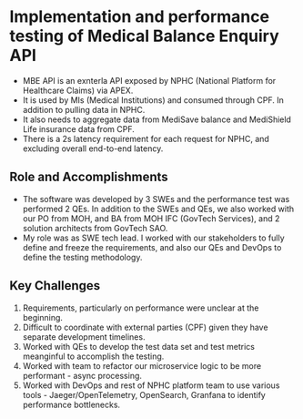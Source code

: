 # Implementation and performance testing of Medical Balance Enquiry API

- MBE API is an exnterla API exposed by NPHC (National Platform for Healthcare Claims) via APEX.
- It is used by MIs (Medical Institutions) and consumed through CPF. In addition to pulling data in NPHC.
- It also needs to aggregate data from MediSave balance and MediShield Life insurance data from CPF.
- There is a 2s latency requirement for each request for NPHC, and excluding overall end-to-end latency.

## Role and Accomplishments

- The software was developed by 3 SWEs and the performance test was performed 2 QEs. In addition to the SWEs and QEs, we also worked with our PO from MOH, and BA from MOH IFC (GovTech Services), and 2 solution architects from GovTech SAO.
- My role was as SWE tech lead. I worked with our stakeholders to fully define and freeze the requirements, and also our QEs and DevOps to define the testing methodology.

## Key Challenges

1. Requirements, particularly on performance were unclear at the beginning.
2. Difficult to coordinate with external parties (CPF) given they have separate development timelines.
3. Worked with QEs to develop the test data set and test metrics meanginful to accomplish the testing.
4. Worked with team to refactor our microservice logic to be more performant - async processing.
5. Worked with DevOps and rest of NPHC platform team to use various tools - Jaeger/OpenTelemetry, OpenSearch, Granfana to identify performance bottlenecks.
   
